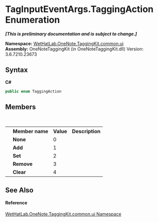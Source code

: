 # TagInputEventArgs.TaggingAction Enumeration
 _**\[This is preliminary documentation and is subject to change.\]**_

**Namespace:**&nbsp;<a href="043a9407-ac38-b3ac-7348-a6090af495ad.md">WetHatLab.OneNote.TaggingKit.common.ui</a><br />**Assembly:**&nbsp;OneNoteTaggingKit (in OneNoteTaggingKit.dll) Version: 3.6.7210.23673

## Syntax

**C#**<br />
``` C#
public enum TaggingAction
```


## Members
&nbsp;<table><tr><th></th><th>Member name</th><th>Value</th><th>Description</th></tr><tr><td /><td target="F:WetHatLab.OneNote.TaggingKit.common.ui.TagInputEventArgs.TaggingAction.None">**None**</td><td>0</td><td /></tr><tr><td /><td target="F:WetHatLab.OneNote.TaggingKit.common.ui.TagInputEventArgs.TaggingAction.Add">**Add**</td><td>1</td><td /></tr><tr><td /><td target="F:WetHatLab.OneNote.TaggingKit.common.ui.TagInputEventArgs.TaggingAction.Set">**Set**</td><td>2</td><td /></tr><tr><td /><td target="F:WetHatLab.OneNote.TaggingKit.common.ui.TagInputEventArgs.TaggingAction.Remove">**Remove**</td><td>3</td><td /></tr><tr><td /><td target="F:WetHatLab.OneNote.TaggingKit.common.ui.TagInputEventArgs.TaggingAction.Clear">**Clear**</td><td>4</td><td /></tr></table>

## See Also


#### Reference
<a href="043a9407-ac38-b3ac-7348-a6090af495ad.md">WetHatLab.OneNote.TaggingKit.common.ui Namespace</a><br />
